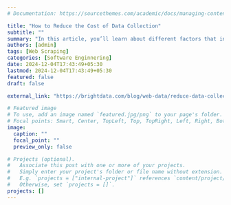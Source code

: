 ```yaml
---
# Documentation: https://sourcethemes.com/academic/docs/managing-content/

title: "How to Reduce the Cost of Data Collection"
subtitle: ""
summary: "In this article, you’ll learn about different factors that influence data collection costs as well as strategies to estimate and reduce these costs. We’ll also cover some of the pros and cons of in-house scraping versus third-party solutions."
authors: [admin]
tags: [Web Scraping]
categories: [Software Enginnering]
date: 2024-12-04T17:43:49+05:30
lastmod: 2024-12-04T17:43:49+05:30
featured: false
draft: false

external_link: "https://brightdata.com/blog/web-data/reduce-data-collection-costs"

# Featured image
# To use, add an image named `featured.jpg/png` to your page's folder.
# Focal points: Smart, Center, TopLeft, Top, TopRight, Left, Right, BottomLeft, Bottom, BottomRight.
image:
  caption: ""
  focal_point: ""
  preview_only: false

# Projects (optional).
#   Associate this post with one or more of your projects.
#   Simply enter your project's folder or file name without extension.
#   E.g. `projects = ["internal-project"]` references `content/project/deep-learning/index.md`.
#   Otherwise, set `projects = []`.
projects: []
---
```

